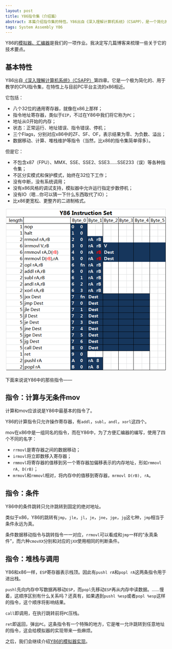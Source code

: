```yaml
---
layout: post
title: Y86指令集（介绍篇）
abstract: 本篇介绍指令集的特性。Y86出自《深入理解计算机系统》（CSAPP），是一个简化的、与x86相近的指令集，去除了x86中一些复杂的细节以用于教学。
tags: System Assembly Y86
---
```


Y86的[模拟器、汇编器](https://github.com/hczhcz/y86)是我们的一项作业。我决定写几篇博客来梳理一些关于它的技术要点。

基本特性
---

Y86出自[《深入理解计算机系统》（CSAPP）](http://www.csapp.cs.cmu.edu/)第四章。它是一个极为简化的、用于教学的CPU指令集，在特性上与目前PC平台主流的x86相近。

它包括：

* 八个32位的通用寄存器，就像在x86上那样；
* 指令地址寄存器，类似于`EIP`，不过在Y86中我们将它称为`PC`；
* 地址从0开始的内存；
* 状态：正常运行、地址错误、指令错误、停机；
* 三个Flags，分别对应x86中的ZF、SF、OF，表示结果为零、为负数、溢出；
* 数据移动、计算、堆栈维护等指令（当然，比x86的指令集简单得多）。

但是它：

* 不包含x87（FPU）、MMX、SSE、SSE2、SSE3……SSE233（误）等各种指令集；
* 不区分实模式和保护模式，始终在32位下工作；
* 没有中断，没有系统调用；
* 没有x86风格的调试支持，模拟器中允许运行指定步数停机；
* 没有IO（嗯…你可以猜一下什么东西取代了IO）；
* 比x86更宽松、更整齐的二进制格式。

![Y86 Instruction Set](/images/2014-06-13-y86-instruction-set.png)

下面来说说Y86中的那些指令——

指令：计算与无条件mov
---

计算和mov应该说是Y86中最基本的指令了。

Y86的计算指令只允许操作寄存器，有`addl`，`subl`，`andl`，`xorl`这四个。

mov在x86中是一组同名的指令，而在Y86中，为了方便汇编器的编写，使用了四个不同的名字：

* `rrmovl`是寄存器之间的数据移动；
* `irmovl`将立即数移入寄存器；
* `rmmovl`将寄存器的值移到另一个寄存器加偏移表示的内存地址，形如`rmmovl rA, D(rB)`；
* `mrmovl`和`rmmovl`相对，将内存中的值移到寄存器，`mrmovl D(rB), rA`。

指令：条件
---

Y86中的条件跳转只允许跳转到固定的绝对地址。

类似于x86，Y86的跳转有`jmp`，`jle`，`jl`，`je`，`jne`，`jge`，`jg`这七种，`jmp`相当于条件永远为真。

条件数据移动指令与跳转指令一一对应，`rrmovl`可以看成和`jmp`一样的“永真条件”，而六种`cmovXX`分别和对应的`jXX`使用相同的判断条件。

指令：堆栈与调用
---

Y86和x86一样，`ESP`寄存器表示栈顶。因此有`pushl rA`和`popl rA`这两条指令用于进出栈。

`pushl`先向内存中写数据再移动`ESP`，而`popl`先移动`ESP`再从内存中读数据。……慢着，这顺序区别有什么关系吗？还真有，如果遇到`pushl %esp`或者`popl %esp`这样的指令，这个顺序将影响结果。

`call`即调用，在执行跳转前将`PC`压栈。

`ret`即返回，弹出`PC`。这条指令有一个特殊的地方，它是唯一允许跳转到任意地址的指令，这会给模拟器的实现带来一些麻烦。

之后，我们会继续介绍[Y86的模拟器实现](/2014/06/30/y86-instruction-set-simulator.html)。
